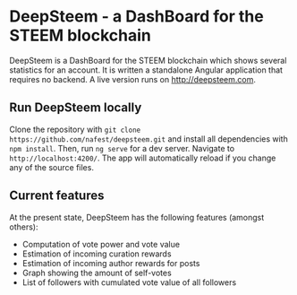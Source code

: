 # DeepSteem - a DashBoard for the STEEM blockchain

DeepSteem is a DashBoard for the STEEM blockchain which shows several statistics for an account. It is written a standalone Angular application that requires no backend. A live version runs on http://deepsteem.com.

## Run DeepSteem locally

Clone the repository with `git clone https://github.com/nafest/deepsteem.git` and install all dependencies with `npm install`. Then, run `ng serve` for a dev server. Navigate to `http://localhost:4200/`. The app will automatically reload if you change any of the source files.

## Current features

At the present state, DeepSteem has the following features (amongst others):
* Computation of vote power and vote value
* Estimation of incoming curation rewards
* Estimation of incoming author rewards for posts
* Graph showing the amount of self-votes
* List of followers with cumulated vote value of all followers